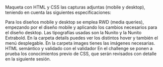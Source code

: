 Maqueta con HTML y CSS las capturas adjuntas (mobile y desktop), teniendo en cuenta las siguientes especificaciones:

Para los diseños mobile y desktop se emplea RWD (media queries), empezando por el diseño mobile y aplicando los cambios necesarios para el diseño desktop.
Las tipografías usadas son la Nunito y la Nunito Extrabold.
En la carpeta details puedes ver los distintos hover y también el menú desplegable.
En la carpeta images tienes las imágenes necesarias.
HTML semántico y validado con el validador
En el challenge se ponen a prueba los conocimientos previo de CSS, que serán revisados con detalle en la siguiente sesión.
